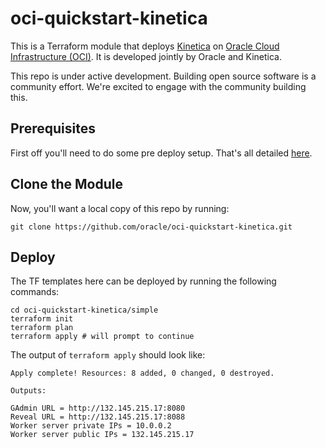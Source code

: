 # oci-quickstart-kinetica
This is a Terraform module that deploys [Kinetica](https://www.kinetica.com/) on [Oracle Cloud Infrastructure (OCI)](https://cloud.oracle.com/en_US/cloud-infrastructure).  It is developed jointly by Oracle and Kinetica.

This repo is under active development.  Building open source software is a community effort.  We're excited to engage with the community building this.

## Prerequisites
First off you'll need to do some pre deploy setup.  That's all detailed [here](https://github.com/oracle/oci-quickstart-prerequisites).

## Clone the Module
Now, you'll want a local copy of this repo by running:

    git clone https://github.com/oracle/oci-quickstart-kinetica.git

## Deploy
The TF templates here can be deployed by running the following commands:
```
cd oci-quickstart-kinetica/simple
terraform init
terraform plan
terraform apply # will prompt to continue
```

The output of `terraform apply` should look like:
```
Apply complete! Resources: 8 added, 0 changed, 0 destroyed.

Outputs:

GAdmin URL = http://132.145.215.17:8080
Reveal URL = http://132.145.215.17:8088
Worker server private IPs = 10.0.0.2
Worker server public IPs = 132.145.215.17
```
